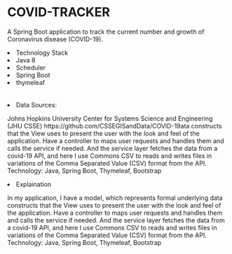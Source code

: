 # COVID-TRACKER

A Spring Boot application to track the current number and growth of Coronavirus disease (COVID-19).

<li>Technology Stack</li>
<li>Java 8</li>
<li>Scheduler</li>
<li>Spring Boot</li>
<li>thymeleaf</li>
<br>
<br>
<li>Data Sources:</li>
<p>Johns Hopkins University Center for Systems Science and Engineering (JHU CSSE) https://github.com/CSSEGISandData/COVID-19ata constructs that the View uses to present the user with the look and feel of the application. Have a controller to maps user requests and handles them and calls the service if needed. And the service layer fetches the data from a covid-19 API, and here I use Commons CSV to reads and writes files in variations of the Comma Separated Value (CSV) format from the API. Technology: Java, Spring Boot, Thymeleaf, Bootstrap
</p>

<li> Explaination </p>
In my application, I have a model, which represents formal underlying data constructs that the View uses to present the user with the look and feel of the application. Have a controller to maps user requests and handles them and calls the service if needed. And the service layer fetches the data from a covid-19 API, and here I use Commons CSV to reads and writes files in variations of the Comma Separated Value (CSV) format from the API. Technology: Java, Spring Boot, Thymeleaf, Bootstrap
</p>
